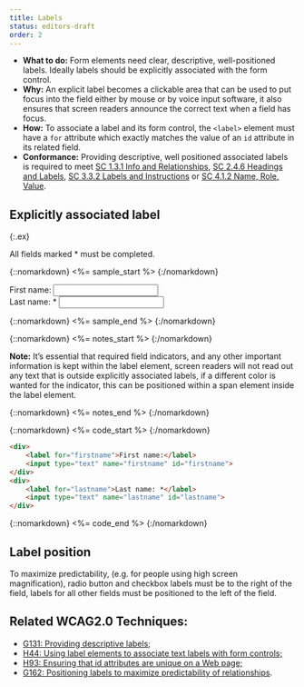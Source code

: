 ```yaml
---
title: Labels
status: editors-draft
order: 2
---
```


- **What to do:** Form elements need clear, descriptive, well-positioned labels. Ideally labels should be explicitly associated with the form control.
- **Why:** An explicit label becomes a clickable area that can be used to put focus into the field either by mouse or by voice input software, it also ensures that screen readers announce the correct text when a field has focus.
- **How:** To associate a label and its form control, the `<label>` element must have a `for` attribute which exactly matches the value of an `id` attribute in its related field.
- **Conformance:** Providing descriptive, well positioned associated labels is required to meet [SC 1.3.1 Info and Relationships](http://www.w3.org/WAI/WCAG20/quickref/20120103/#content-structure-separation-programmatic), [SC 2.4.6 Headings and Labels](http://www.w3.org/WAI/WCAG20/quickref/20120103/#navigation-mechanisms-descriptive), [SC 3.3.2 Labels and Instructions](http://www.w3.org/WAI/WCAG20/quickref/20120103/#minimize-error-cues) or [SC 4.1.2 Name, Role, Value](http://www.w3.org/WAI/WCAG20/quickref/20120103/#ensure-compat-rsv).

## Explicitly associated label
{:.ex}

All fields marked * must be completed.

{::nomarkdown}
<%= sample_start %>
{:/nomarkdown}

<form method="post" action="#">
	<div>
		<label for="firstname">First name: </label> <input type="text" name="firname" id="firstname">
	</div>
	<div>
		<label for="lastname">Last name: *</label> <input type="text" name="lastname" id="lastname">
	</div>
</form>

{::nomarkdown}
<%= sample_end %>
{:/nomarkdown}

{::nomarkdown}
<%= notes_start %>
{:/nomarkdown}

**Note:** It’s essential that required field indicators, and any other important information is kept within the label element, screen readers will not read out any text that is outside explicitly associated labels, if a different color is wanted for the indicator, this can be positioned within a span element inside the label element.

{::nomarkdown}
<%= notes_end %>
{:/nomarkdown}

{::nomarkdown}
<%= code_start %>
{:/nomarkdown}

~~~ html
<div>
	<label for="firstname">First name:</label>
	<input type="text" name="firstname" id="firstname">
</div>
<div>
	<label for="lastname">Last name: *</label>
	<input type="text" name="lastname" id="lastname">
</div>
~~~

{::nomarkdown}
<%= code_end %>
{:/nomarkdown}


## Label position

To maximize predictability, (e.g. for people using high screen magnification), radio button and checkbox labels must be to the right of the field, labels for all other fields must be positioned to the left of the field.


## Related WCAG2.0 Techniques:

- [G131: Providing descriptive labels](http://www.w3.org/TR/2012/NOTE-WCAG20-TECHS-20120103/G131);
- [H44: Using label elements to associate text labels with form controls;](http://www.w3.org/TR/WCAG20-TECHS/H44.html)
- [H93: Ensuring that id attributes are unique on a Web page;](http://www.w3.org/TR/2012/NOTE-WCAG20-TECHS-20120103/H93)
- [G162: Positioning labels to maximize predictability of relationships](http://www.w3.org/TR/2012/NOTE-WCAG20-TECHS-20120103/G162).
